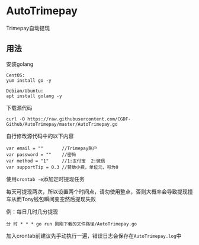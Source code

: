 # AutoTrimepay
Trimepay自动提现

## 用法

安装golang
```
CentOS:
yum install go -y

Debian/Ubuntu:
apt install golang -y
```

下载源代码
```
curl -O https://raw.githubusercontent.com/CGDF-Github/AutoTrimepay/master/AutoTrimepay.go
```

自行修改源代码中的以下内容
```
var email = ""       //Trimepay账户
var password = ""    //密码
var method = "1"     //1:支付宝  2:微信
var supportTip = 0.3 //赞助小费，单位元，可为0
```

使用`crontab -e`添加定时提现任务

每天可提现两次，所以设置两个时间点，请勿使用整点，否则大概率会导致提现撞车从而Tony钱包瞬间变空然后提现失败

例：每日几时几分提现
```
分 时 * * * go run 刚刚下载的文件路径/AutoTrimepay.go
```

加入crontab前建议先手动执行一遍，错误日志会保存在`AutoTrimepay.log`中
